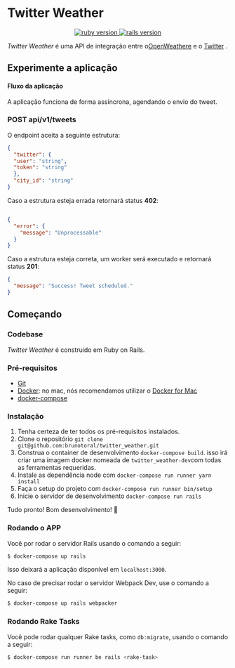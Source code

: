 # Twitter Weather

<p align="center">
  <a href="https://www.ruby-lang.org/en/">
    <img src="https://img.shields.io/badge/Ruby-v3.0.0-green.svg" alt="ruby version">
  </a>
  <a href="http://rubyonrails.org/">
    <img src="https://img.shields.io/badge/Rails-v6.1.4.4-brightgreen.svg" alt="rails version">
  </a>
</p>

*Twitter Weather* é uma API de integração entre o[OpenWeathere](https://openweathermap.org/) e o [Twitter](https://twitter.com/) .

## Experimente a aplicação

#### Fluxo da aplicação
A aplicação funciona de forma assíncrona, agendando o envio do tweet.

### POST api/v1/tweets
O endpoint aceita a seguinte estrutura:
```json
{
  "twitter": {
  "user": "string",
  "token": "string"
  },
  "city_id": "string"
}
```
Caso a estrutura esteja errada retornará  status  **402**:
```json

{
  "error": {
    "message": "Unprocessable"
  }
}
```
Caso a estrutura esteja correta, um worker será executado e retornará status **201**:
```json
{
  "message": "Success! Tweet scheduled."
}
```

## Começando

### Codebase

*Twitter Weather* é construido em Ruby on Rails.

### Pré-requisitos

- [Git](https://git-scm.com)
- [Docker](http://docker.com/): no mac, nós recomendamos utilizar o [Docker for Mac](https://docs.docker.com/docker-for-mac/)
- [docker-compose](https://docs.docker.com/compose/install/)

### Instalação

1. Tenha certeza de ter todos os pré-requisitos instalados.
1. Clone o repositório `git clone git@github.com:brunotoral/twitter_weather.git`
1. Construa o container de desenvolvimento `docker-compose build`. isso irá criar uma imagem
docker nomeada de `twitter_weather-dev`com todas as ferramentas requeridas.
1. Instale as dependência node com `docker-compose run runner yarn install`
1. Faça o setup do projeto com `docker-compose run runner bin/setup`
1. Inicie o servidor de desenvolvimento `docker-compose run rails`

Tudo pronto! Bom desenvolvimento! :tada:

### Rodando o APP

Você por rodar o servidor Rails usando o comando a seguir:

```sh
$ docker-compose up rails
```

Isso deixará a aplicação disponível em `localhost:3000`.

No caso de precisar rodar o servidor Webpack Dev, use o comando a seguir:

```sh
$ docker-compose up rails webpacker
```

### Rodando Rake Tasks

Você pode rodar qualquer Rake tasks, como `db:migrate`, usando o comando a seguir:

```sh
$ docker-compose run runner be rails <rake-task>
```

